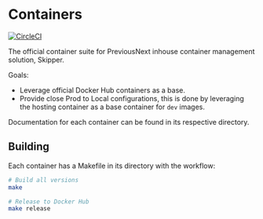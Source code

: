 Containers
==========

[![CircleCI](https://circleci.com/gh/previousnext/containers.svg?style=svg)](https://circleci.com/gh/previousnext/containers)

The official container suite for PreviousNext inhouse container management solution, Skipper.

Goals:

* Leverage official Docker Hub containers as a base.
* Provide close Prod to Local configurations, this is done by leveraging the hosting container as a base container for `dev` images.

Documentation for each container can be found in its respective directory.

## Building

Each container has a Makefile in its directory with the workflow:

```bash
# Build all versions
make

# Release to Docker Hub
make release
```